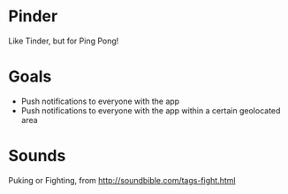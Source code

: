 # Pinder

Like Tinder, but for Ping Pong!

# Goals

- Push notifications to everyone with the app
- Push notifications to everyone with the app within a certain geolocated area

# Sounds

Puking or Fighting, from http://soundbible.com/tags-fight.html
